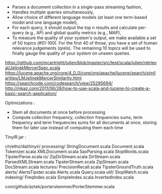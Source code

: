 
- Parses a document collection in a single-pass streaming fashion,
- Handles multiple queries simultaneously,
- Allow choice of different language models (at least one term-based model and one language model),
- For each query, it should output the top n results and calculate per-query (e.g., AP) and global quality metrics (e.g., MAP),
- To measure the quality of your system's output, we make available a set of 50 topics (#51-100). For the first 40 of those, you have a set of human relevance judgements (qrels). The remaining 10 topics will be used to finally gauge the quality of your system on unseen queries. 



https://github.com/mcartright/julien/blob/master/src/test/scala/julien/retrieval/JelinekMercerSpec.scala
https://lucene.apache.org/core/4_0_0/core/org/apache/lucene/search/similarities/LMJelinekMercerSimilarity.html
https://searchcode.com/codesearch/view/25295694/
http://mkaz.com/2011/06/28/how-to-use-scala-and-lucene-to-create-a-basic-search-application/

Optimizations :
- Stem all documents at once before processing
- Compute collection frequency, collection frequencies sums, term frequency and term frequencies sums for all documents at once, storing them for later use instead of computing them each time


TinyIR.jar :

ch/ethz/dal/tinyir/
            processing/
                StringDocument.scala
                Document.scala
                Tokenizer.scala
                XMLDocument.scala
                SaxParsing.scala
                StopWords.scala
                TipsterParse.scala
            io/
                ZipDirStream.scala
                DirStream.scala
                ParsedXMLStream.scala
                TipsterStream.scala
                ZipStream.scala
                DocStream.scala
            lectures/
                PrecisionRecall.scala
                TipsterGroundTruth.scala
            alerts/
                AlertsTipster.scala
                Alerts.scala
                Query.scala
            util/
                StopWatch.scala
            indexing/
                FreqIndex.scala
                SimpleIndex.scala
                InvertedIndex.scala

com/github/aztek/porterstemmer/PorterStemmer.scala